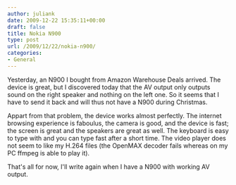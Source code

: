 ```yaml
---
author: juliank
date: 2009-12-22 15:35:11+00:00
draft: false
title: Nokia N900
type: post
url: /2009/12/22/nokia-n900/
categories:
- General
---
```


Yesterday, an N900 I bought from Amazon Warehouse Deals arrived. The device is great, but I discovered today that the AV output only outputs sound on the right speaker and nothing on the left one. So it seems that I have to send it back and will thus not have a N900 during Christmas.

Appart from that problem, the device works almost perfectly. The internet browsing experience is faboulus, the camera is good, and the device is fast; the screen is great and the speakers are great as well. The keyboard is easy to type with and you can type fast after a short time. The video player does not seem to like my H.264 files (the OpenMAX decoder fails whereas on my PC ffmpeg is able to play it).

That's all for now, I'll write again when I have a N900 with working AV output.
